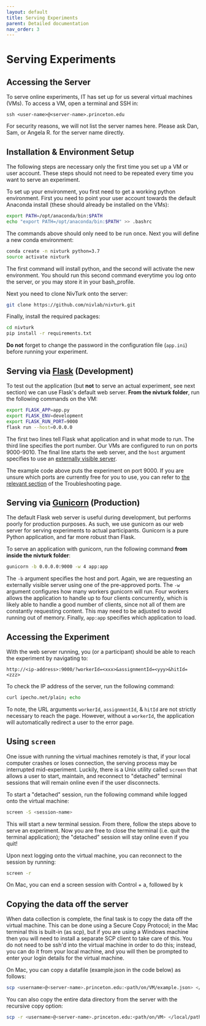 ```yaml
---
layout: default
title: Serving Experiments
parent: Detailed documentation
nav_order: 3
---
```


# Serving Experiments

## Accessing the Server

To serve online experiments, IT has set up for us several virtual machines (VMs). To access a VM, open a terminal and SSH in:

```
ssh <user-name>@<server-name>.princeton.edu
```

For security reasons, we will not list the server names here. Please ask Dan, Sam, or Angela R. for the server name directly.

## Installation & Environment Setup

The following steps are necessary only the first time you set up a VM or user account. These steps should not need to be repeated every time you want to serve an experiment.

To set up your environment, you first need to get a working python environment. First you need to point your user account towards the default Anaconda install (these should already be installed on the VMs):

```bash
export PATH=/opt/anaconda/bin:$PATH
echo "export PATH=/opt/anaconda/bin:$PATH" >> .bashrc
```

The commands above should only need to be run once. Next you will define a new conda environment:

```bash
conda create -n nivturk python=3.7
source activate nivturk
```

The first command will install python, and the second will activate the new environment. You should run this second command everytime you log onto the server, or you may store it in your bash_profile.

Next you need to clone NivTurk onto the server:

```bash
git clone https://github.com/nivlab/nivturk.git
```

Finally, install the required packages:

```bash
cd nivturk
pip install -r requirements.txt
```

**Do not** forget to change the password in the configuration file (`app.ini`) before running your experiment.

## Serving via [Flask](https://flask.palletsprojects.com/en/1.1.x/) (Development)

To test out the application (but **not** to serve an actual experiment, see next section) we can use Flask's default web server. **From the nivturk folder**, run the following commands on the VM:

```bash
export FLASK_APP=app.py
export FLASK_ENV=development
export FLASK_RUN_PORT=9000
flask run --host=0.0.0.0
```

The first two lines tell Flask what application and in what mode to run. The third line specifies the port number. Our VMs are configured to run on ports 9000-9010. The final line starts the web server, and the `host` argument specifies to use an [externally visible server](https://flask.palletsprojects.com/en/1.1.x/quickstart/).

The example code above puts the experiment on port 9000. If you are unsure which ports are currently free for you to use, you can refer to [the relevant section](https://github.com/nivlab/nivturk/wiki/Troubleshooting#determining-if-a-port-is-in-use) of the Troubleshooting page.

## Serving via [Gunicorn](https://gunicorn.org/) (Production)

The default Flask web server is useful during development, but performs poorly for production purposes. As such, we use gunicorn as our web server for serving experiments to actual participants. Gunicorn is a pure Python application, and far more robust than Flask.

To serve an application with gunicorn, run the following command **from inside the nivturk folder**:

```bash
gunicorn -b 0.0.0.0:9000 -w 4 app:app
```

The `-b` argument specifies the host and port. Again, we are requesting an externally visible server using one of the pre-approved ports. The `-w` argument configures how many workers gunicorn will run. Four workers allows the application to handle up to four clients concurrently, which is likely able to handle a good number of clients, since not all of them are constantly requesting content. This may need to be adjusted to avoid running out of memory. Finally, `app:app` specifies which application to load.

## Accessing the Experiment

With the web server running, you (or a participant) should be able to reach the experiment by navigating to:

```
http://<ip-address>:9000/?workerId=<xxx>&assignmentId=<yyy>&hitId=<zzz>
```

To check the IP address of the server, run the following command:

```bash
curl ipecho.net/plain; echo
```

To note, the URL arguments `workerId`, `assignmentId`, & `hitId` are not strictly necessary to reach the page. However, without a `workerId`, the application will automatically redirect a user to the error page.

## Using `screen`

One issue with running the virtual machines remotely is that, if your local computer crashes or loses connection, the serving process may be interrupted mid-experiment. Luckily, there is a Unix utility called `screen` that allows a user to start, maintain, and reconnect to "detached" terminal sessions that will remain online even if the user disconnects.

To start a "detached" session, run the following command while logged onto the virtual machine:

```bash
screen -S <session-name>
```

This will start a new terminal session. From there, follow the steps above to serve an experiment. Now you are free to close the terminal (i.e. quit the terminal application); the "detached" session will stay online even if you quit!

Upon next logging onto the virtual machine, you can reconnect to the session by running:

```bash
screen -r
```

On Mac, you can end a screen session with Control + a, followed by k

## Copying the data off the server

When data collection is complete, the final task is to copy the data off the virtual machine. This can be done using a Secure Copy Protocol; in the Mac terminal this is built-in (as scp), but if you are using a Windows machine then you will need to install a separate SCP client to take care of this. You do not need to be ssh'd into the virtual machine in order to do this; instead, you can do it from your local machine, and you will then be prompted to enter your login details for the virtual machine.

On Mac, you can copy a datafile (example.json in the code below) as follows:

```bash
scp <username>@<server-name>.princeton.edu:<path/on/VM/example.json> </local/path/for/file>
```

You can also copy the entire data directory from the server with the recursive copy option:

```bash
scp -r <username>@<server-name>.princeton.edu:<path/on/VM> </local/path/for/folder>
```

